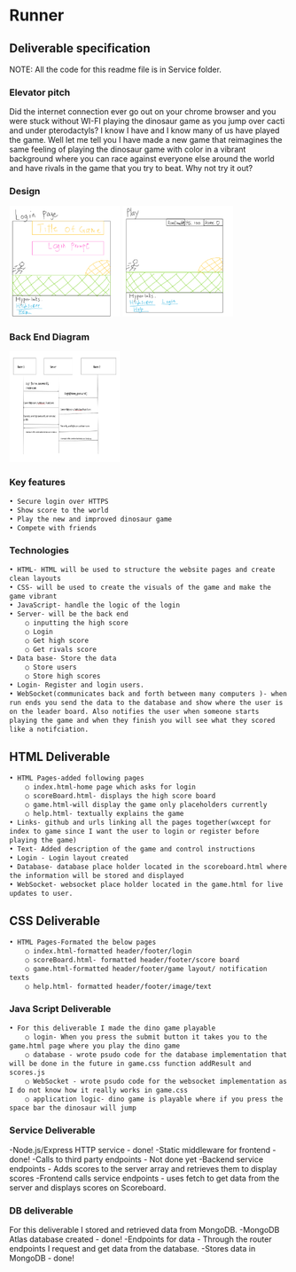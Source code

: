 # **Runner**
## **Deliverable specification**
NOTE: All the code for this readme file is in Service folder. 
### **Elevator pitch**
Did the internet connection ever go out on your chrome browser and you were stuck without WI-FI playing the dinosaur game as you jump over cacti and under pterodactyls? I know I have and I know many of us have played the game. Well let me tell you I have made a new game that reimagines the same feeling of playing the dinosaur game with color in a vibrant background where you can race against everyone else around the world and have rivals in the game that you try to beat. Why not try it out? 

### **Design**

<img src="images/LoginPage.png" 
             height = "200" width = "200" alt="LoginPage">
<img src="images/Play.png" 
            height = "200" width = "200" alt="PlayPage">           

### **Back End Diagram**

 <img src="images/ProgramLayout.png" 
             height = "200" width = "200" alt="BackEnd">


### **Key features**
	• Secure login over HTTPS 
	• Show score to the world 
	• Play the new and improved dinosaur game
	• Compete with friends 
### **Technologies**
	• HTML- HTML will be used to structure the website pages and create clean layouts 
	• CSS- will be used to create the visuals of the game and make the game vibrant 
	• JavaScript- handle the logic of the login
	• Server- will be the back end 
		○ inputting the high score 
		○ Login
		○ Get high score
		○ Get rivals score 
	• Data base- Store the data 
		○ Store users 
		○ Store high scores 
	• Login- Register and login users. 
	• WebSocket(communicates back and forth between many computers )- when run ends you send the data to the database and show where the user is on the leader board. Also notifies the user when someone starts playing the game and when they finish you will see what they scored like a notifciation.

## HTML Deliverable
	• HTML Pages-added following pages 
		○ index.html-home page which asks for login
		○ scoreBoard.html- displays the high score board 
		○ game.html-will display the game only placeholders currently
		○ help.html- textually explains the game 
	• Links- github and urls linking all the pages together(wxcept for index to game since I want the user to login or register before playing the game)
	• Text- Added description of the game and control instructions
	• Login - Login layout created 
	• Database- database place holder located in the scoreboard.html where the information will be stored and displayed 
	• WebSocket- websocket place holder located in the game.html for live updates to user. 

## CSS Deliverable
 	• HTML Pages-Formated the below pages
		○ index.html-formatted header/footer/login
		○ scoreBoard.html- formatted header/footer/score board
		○ game.html-formatted header/footer/game layout/ notification texts
		○ help.html- formatted header/footer/image/text
### Java Script Deliverable 
	• For this deliverable I made the dino game playable
		○ login- When you press the submit button it takes you to the game.html page where you play the dino game
		○ database - wrote psudo code for the database implementation that will be done in the future in game.css function addResult and scores.js
		○ WebSocket - wrote psudo code for the websocket implementation as I do not know how it really works in game.css
		○ application logic- dino game is playable where if you press the space bar the dinosaur will jump
### Service Deliverable 
-Node.js/Express HTTP service - done!
-Static middleware for frontend - done!
-Calls to third party endpoints - Not done yet 
-Backend service endpoints - Adds scores to the server array and retrieves them to display scores 
-Frontend calls service endpoints - uses fetch to get data from the server and displays scores on Scoreboard. 

### DB deliverable 
For this deliverable I stored and retrieved data from MongoDB.
-MongoDB Atlas database created - done!
-Endpoints for data - Through the router endpoints I request and get data from the database. 
-Stores data in MongoDB - done!
